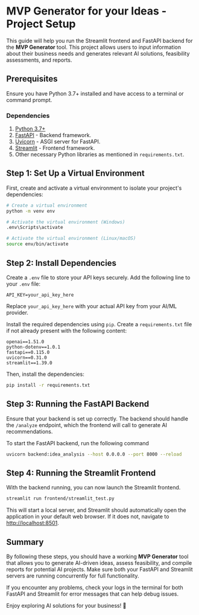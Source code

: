# MVP Generator for your Ideas - Project Setup

This guide will help you run the Streamlit frontend and FastAPI backend for the **MVP Generator** tool. This project allows users to input information about their business needs and generates relevant AI solutions, feasibility assessments, and reports.

## Prerequisites

Ensure you have Python 3.7+ installed and have access to a terminal or command prompt.

### Dependencies

1. [Python 3.7+](https://www.python.org/downloads/)
2. [FastAPI](https://fastapi.tiangolo.com/) - Backend framework.
3. [Uvicorn](https://www.uvicorn.org/) - ASGI server for FastAPI.
4. [Streamlit](https://streamlit.io/) - Frontend framework.
5. Other necessary Python libraries as mentioned in `requirements.txt`.

## Step 1: Set Up a Virtual Environment

First, create and activate a virtual environment to isolate your project's dependencies:

```bash
# Create a virtual environment
python -m venv env

# Activate the virtual environment (Windows)
.env\Scripts\activate

# Activate the virtual environment (Linux/macOS)
source env/bin/activate
```

## Step 2: Install Dependencies

Create a `.env` file to store your API keys securely. Add the following line to your `.env` file:
```
API_KEY=your_api_key_here
```

Replace `your_api_key_here` with your actual API key from your AI/ML provider.

Install the required dependencies using `pip`. Create a `requirements.txt` file if not already present with the following content:

```
openai==1.51.0
python-dotenv==1.0.1
fastapi==0.115.0
uvicorn==0.31.0
streamlit==1.39.0
```

Then, install the dependencies:

```bash
pip install -r requirements.txt
```

## Step 3: Running the FastAPI Backend

Ensure that your backend is set up correctly. The backend should handle the `/analyze` endpoint, which the frontend will call to generate AI recommendations.

To start the FastAPI backend, run the following command

```bash
uvicorn backend:idea_analysis --host 0.0.0.0 --port 8000 --reload
```

## Step 4: Running the Streamlit Frontend

With the backend running, you can now launch the Streamlit frontend. 

```bash
streamlit run frontend/streamlit_test.py
```

This will start a local server, and Streamlit should automatically open the application in your default web browser. If it does not, navigate to [http://localhost:8501](http://localhost:8501).


## Summary

By following these steps, you should have a working **MVP Generator** tool that allows you to generate AI-driven ideas, assess feasibility, and compile reports for potential AI projects. Make sure both your FastAPI and Streamlit servers are running concurrently for full functionality.

If you encounter any problems, check your logs in the terminal for both FastAPI and Streamlit for error messages that can help debug issues.

Enjoy exploring AI solutions for your business! 🚀
